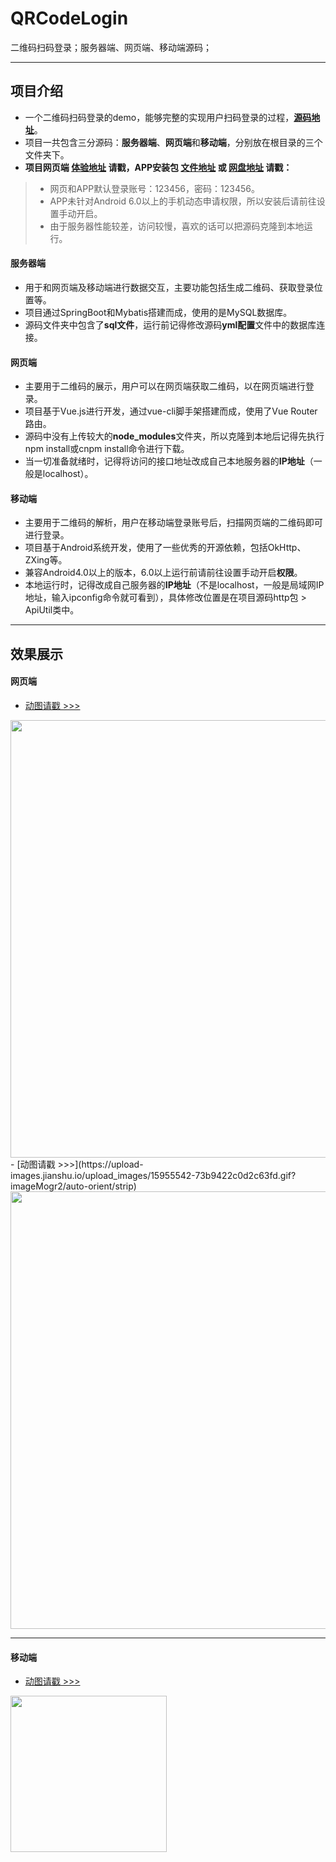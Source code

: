 # QRCodeLogin
二维码扫码登录；服务器端、网页端、移动端源码；

----
## 项目介绍
- 一个二维码扫码登录的demo，能够完整的实现用户扫码登录的过程，[**源码地址**](https://github.com/HeyJC/QRCodeLogin)。
- 项目一共包含三分源码：**服务器端**、**网页端**和**移动端**，分别放在根目录的三个文件夹下。
- **项目网页端 [体验地址](http://github.trunch.cn/) 请戳，APP安装包 [文件地址](http://res.trunch.cn/auth/auth.apk) 或 [网盘地址](https://pan.baidu.com/s/1Q76TcKfwkvH2czYfTYrqJg) 请戳：**
> - 网页和APP默认登录账号：123456，密码：123456。
> - APP未针对Android 6.0以上的手机动态申请权限，所以安装后请前往设置手动开启。
> - 由于服务器性能较差，访问较慢，喜欢的话可以把源码克隆到本地运行。
#### 服务器端
- 用于和网页端及移动端进行数据交互，主要功能包括生成二维码、获取登录位置等。
- 项目通过SpringBoot和Mybatis搭建而成，使用的是MySQL数据库。
- 源码文件夹中包含了**sql文件**，运行前记得修改源码**yml配置**文件中的数据库连接。
#### 网页端
- 主要用于二维码的展示，用户可以在网页端获取二维码，以在网页端进行登录。
- 项目基于Vue.js进行开发，通过vue-cli脚手架搭建而成，使用了Vue Router路由。
- 源码中没有上传较大的**node_modules**文件夹，所以克隆到本地后记得先执行npm install或cnpm install命令进行下载。
- 当一切准备就绪时，记得将访问的接口地址改成自己本地服务器的**IP地址**（一般是localhost）。
#### 移动端
- 主要用于二维码的解析，用户在移动端登录账号后，扫描网页端的二维码即可进行登录。
- 项目基于Android系统开发，使用了一些优秀的开源依赖，包括OkHttp、ZXing等。
- 兼容Android4.0以上的版本，6.0以上运行前请前往设置手动开启**权限**。
- 本地运行时，记得改成自己服务器的**IP地址**（不是localhost，一般是局域网IP地址，输入ipconfig命令就可看到），具体修改位置是在项目源码http包 > ApiUtil类中。

---
## 效果展示
#### 网页端
- [动图请戳 >>>](https://upload-images.jianshu.io/upload_images/15955542-895dd1e14847420a.gif?imageMogr2/auto-orient/strip) 
<img src="https://github.com/HeyJC/Images/blob/master/web-loadcode.gif?raw=true" width="700" align=center />
- [动图请戳 >>>](https://upload-images.jianshu.io/upload_images/15955542-73b9422c0d2c63fd.gif?imageMogr2/auto-orient/strip) 
<img src="https://github.com/HeyJC/Images/blob/master/web-scancode.gif?raw=true" width="700" align=center />

---
#### 移动端
- [动图请戳 >>>](https://upload-images.jianshu.io/upload_images/15955542-ae1898781a012dfd.gif?imageMogr2/auto-orient/strip) 
<img src="https://github.com/HeyJC/Images/blob/master/app-scancode.gif?raw=true" width="250" align=center />
